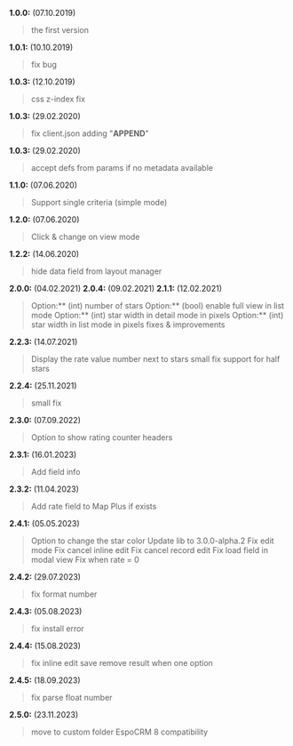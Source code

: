 **1.0.0:** (07.10.2019)
> the first version

**1.0.1:** (10.10.2019)
> fix bug

**1.0.3:** (12.10.2019)
> css z-index fix

**1.0.3:** (29.02.2020)
> fix client.json adding "__APPEND__"

**1.0.3:** (29.02.2020)
> accept defs from params if no metadata available

**1.1.0:** (07.06.2020)
> Support single criteria (simple mode)

**1.2.0:** (07.06.2020)
> Click & change on view mode

**1.2.2:** (14.06.2020)
> hide data field from layout manager

**2.0.0:** (04.02.2021)
**2.0.4:** (09.02.2021)
**2.1.1:** (12.02.2021)
> Option:** (int) number of stars
> Option:** (bool) enable full view in list mode
> Option:** (int) star width in detail mode in pixels
> Option:** (int) star width in list mode in pixels
> fixes & improvements

**2.2.3:** (14.07.2021)
> Display the rate value number next to stars
> small fix
> support for half stars

**2.2.4:** (25.11.2021)
> small fix

**2.3.0:** (07.09.2022)
> Option to show rating counter
> headers

**2.3.1:** (16.01.2023)
> Add field info

**2.3.2:** (11.04.2023)
> Add rate field to Map Plus if exists

**2.4.1:** (05.05.2023)
> Option to change the star color
> Update lib to 3.0.0-alpha.2
> Fix edit mode
> Fix cancel inline edit
> Fix cancel record edit
> Fix load field in modal view
> Fix when rate = 0

**2.4.2:** (29.07.2023)
> fix format number

**2.4.3:** (05.08.2023)
> fix install error

**2.4.4:** (15.08.2023)
> fix inline edit save
> remove result when one option

**2.4.5:** (18.09.2023)
> fix parse float number

**2.5.0:** (23.11.2023)
> move to custom folder
> EspoCRM 8 compatibility
